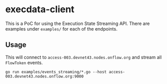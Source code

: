 # execdata-client

This is a PoC for using the Execution State Streaming API. There are examples under `examples/` for each of the endpoints.

## Usage

This will connect to `access-003.devnet43.nodes.onflow.org` and stream all `FlowToken` events.
```
go run examples/events_streaming/*.go --host access-003.devnet43.nodes.onflow.org:9000
```